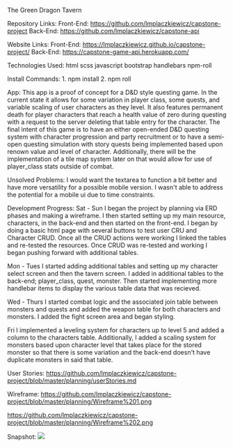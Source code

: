 The Green Dragon Tavern

Repository Links:
Front-End: https://github.com/lmplaczkiewicz/capstone-project
Back-End: https://github.com/lmplaczkiewicz/capstone-api

Website Links:
Front-End: https://lmplaczkiewicz.github.io/capstone-project/
Back-End: https://capstone-game-api.herokuapp.com/

Technologies Used: html scss javascript bootstrap handlebars npm-roll

Install Commands: 1. npm install 2. npm roll

App: This app is a proof of concept for a D&D style questing game. In the current state it allows for some variation in player class, some quests, and variable scaling of user characters as they level. It also features permanent death for player characters that reach a health value of zero during questing with a request to the server deleting that table entry for the character. The final intent of this game is to have an either open-ended D&D questing system with character progression and party recruitment or to have a semi-open questing simulation with story quests being implemented based upon renown value and level of character. Additionally, there will be the implementation of a tile map system later on that would allow for use of player_class stats outside of combat.

Unsolved Problems: I would want the textarea to function a bit better and have more versatility for a possible mobile version. I wasn't able to address the potential for a mobile ui due to time constraints.

Development Progress: Sat - Sun I began the project by planning via ERD phases and making a wireframe. I then started setting up my main resource, characters, in the back-end and then started on the front-end. I began by doing a basic html page with several buttons to test user CRU and Character CRUD. Once all the CRUD actions were working I linked the tables and re-tested the resources. Once CRUD was re-tested and working I began pushing forward with additional tables.

Mon - Tues I started adding additional tables and setting up my character select screen and then the tavern screen. I added in additional tables to the back-end; player_class, quest, monster. Then started implementing more handlebar items to display the various table data that was recieved.

Wed - Thurs I started combat logic and the associated join table between monsters and quests and added the weapon table for both characters and monsters. I added the fight screen area and began styling.

Fri I implemented a leveling system for characters up to level 5 and added a column to the characters table. Additionally, I added a scaling system for monsters based upon character level that takes place for the stored monster so that there is some variation and the back-end doesn't have duplicate monsters in said that table.

User Stories:
https://github.com/lmplaczkiewicz/capstone-project/blob/master/planning/userStories.md

Wireframe: https://github.com/lmplaczkiewicz/capstone-project/blob/master/planning/Wireframe%201.png

https://github.com/lmplaczkiewicz/capstone-project/blob/master/planning/Wireframe%202.png

Snapshot:
<img src='https://github.com/lmplaczkiewicz/capstone-project/blob/master/planning/snapshot.png?raw=true' />
